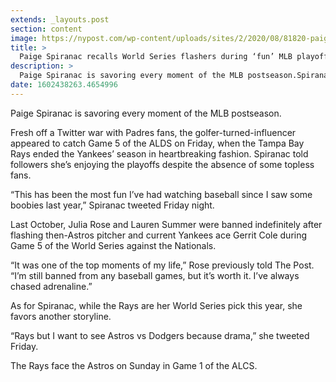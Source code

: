 ```yaml
--- 
extends: _layouts.post 
section: content 
image: https://nypost.com/wp-content/uploads/sites/2/2020/08/81820-paige-spiranac-feature.jpg?quality=90&strip=all&w=1200 
title: > 
  Paige Spiranac recalls World Series flashers during ‘fun’ MLB playoffs 
description: > 
  Paige Spiranac is savoring every moment of the MLB postseason.Spiranac told followers she’s enjoying the playoffs despite the absence of some topless fans.“This has been the most fun I’ve had watching baseball since I saw some boobies last year,” Spiranac tweeted Friday night.Last October, Julia Rose and Lauren Summer were banned indefinitely after flashing then-Astros pitcher and current Yankees ace Gerrit Cole during Game 5 of the World Series against the Nationals.I’ve always chased adrenaline.”As for Spiranac, while the Rays are her World Series pick this year, she favors another storyline. 
date: 1602438263.4654996 
--- 
```

Paige Spiranac is savoring every moment of the MLB postseason.

Fresh off a Twitter war with Padres fans, the golfer-turned-influencer appeared to catch Game 5 of the ALDS on Friday, when the Tampa Bay Rays ended the Yankees’ season in heartbreaking fashion. Spiranac told followers she’s enjoying the playoffs despite the absence of some topless fans.

“This has been the most fun I’ve had watching baseball since I saw some boobies last year,” Spiranac tweeted Friday night.

Last October, Julia Rose and Lauren Summer were banned indefinitely after flashing then-Astros pitcher and current Yankees ace Gerrit Cole during Game 5 of the World Series against the Nationals.

“It was one of the top moments of my life,” Rose previously told The Post. “I’m still banned from any baseball games, but it’s worth it. I’ve always chased adrenaline.”

As for Spiranac, while the Rays are her World Series pick this year, she favors another storyline.

“Rays but I want to see Astros vs Dodgers because drama,” she tweeted Friday.

The Rays face the Astros on Sunday in Game 1 of the ALCS.